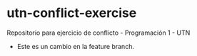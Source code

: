 # utn-conflict-exercise
Repositorio para ejercicio de conflicto - Programación 1 - UTN

- Este es un cambio en la feature branch.

